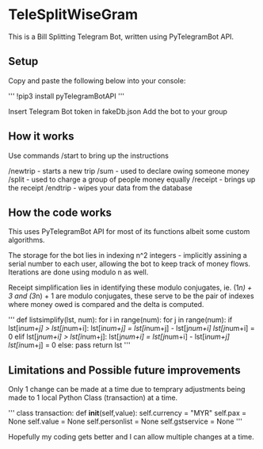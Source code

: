 # TeleSplitWiseGram
This is a Bill Splitting Telegram Bot, written using PyTelegramBot API.

## Setup
Copy and paste the following below into your console:

'''
!pip3 install pyTelegramBotAPI
'''

Insert Telegram Bot token in fakeDb.json
Add the bot to your group

## How it works
Use commands /start to bring up the instructions

/newtrip - starts a new trip
/sum - used to declare owing someone money
/split - used to charge a group of people money equally
/receipt - brings up the receipt
/endtrip - wipes your data from the database

## How the code works
This uses PyTelegramBot API for most of its functions albeit some custom algorithms.

The storage for the bot lies in indexing n^2 integers - implicitly assining a serial number to each user, allowing the bot to keep track of money flows. Iterations are done using modulo n as well.

Receipt simplification lies in identifying these modulo conjugates, ie. (1*n) + 3 and (3*n) + 1 are modulo conjugates, these serve to be the pair of indexes where money owed is compared and the delta is computed.

'''
def listsimplify(lst, num):
    for i in range(num):
        for j in range(num):
            if lst[i*num+j] > lst[j*num+i]:
                lst[i*num+j] = lst[i*num+j] - lst[j*num+i]
                lst[j*num+i] = 0
            elif lst[j*num+i] > lst[i*num+j]:
                lst[j*num+i] = lst[j*num+i] - lst[i*num+j]
                lst[i*num+j] = 0
            else:
                pass
    return lst
'''

## Limitations and Possible future improvements
Only 1 change can be made at a time due to temprary adjustments being made to 1 local Python Class (transaction) at a time.

'''
class transaction:
    def __init__(self,value):
        self.currency = "MYR"
        self.pax = None
        self.value = None
        self.personlist = None
        self.gstservice = None
'''

Hopefully my coding gets better and I can allow multiple changes at a time.

